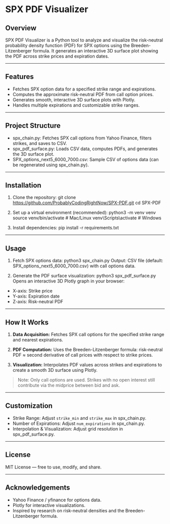 # SPX PDF Visualizer

## Overview
SPX PDF Visualizer is a Python tool to analyze and visualize the risk-neutral probability density function (PDF) for SPX options using the Breeden-Litzenberger formula.
It generates an interactive 3D surface plot showing the PDF across strike prices and expiration dates.

---

## Features
- Fetches SPX option data for a specified strike range and expirations.
- Computes the approximate risk-neutral PDF from call option prices.
- Generates smooth, interactive 3D surface plots with Plotly.
- Handles multiple expirations and customizable strike ranges.

---

## Project Structure

- spx_chain.py: Fetches SPX call options from Yahoo Finance, filters strikes, and saves to CSV.
- spx_pdf_surface.py: Loads CSV data, computes PDFs, and generates the 3D surface plot.
- SPX_options_next5_6000_7000.csv: Sample CSV of options data (can be regenerated using spx_chain.py).

---

## Installation

1. Clone the repository:
git clone https://github.com/ProbablyCodingRightNow/SPX-PDF.git
cd SPX-PDF


2. Set up a virtual environment (recommended):
python3 -m venv venv
source venv/bin/activate # Mac/Linux
venv\Scripts\activate # Windows

3. Install dependencies:
pip install -r requirements.txt


---

## Usage

1. Fetch SPX options data:
python3 spx_chain.py
Output: CSV file (default: SPX_options_next5_6000_7000.csv) with call options data.

2. Generate the PDF surface visualization:
python3 spx_pdf_surface.py
Opens an interactive 3D Plotly graph in your browser:
- X-axis: Strike price
- Y-axis: Expiration date
- Z-axis: Risk-neutral PDF

---

## How It Works

1. **Data Acquisition:** Fetches SPX call options for the specified strike range and nearest expirations.

2. **PDF Computation:** Uses the Breeden-Litzenberger formula: risk-neutral PDF ≈ second derivative of call prices with respect to strike prices.

3. **Visualization:** Interpolates PDF values across strikes and expirations to create a smooth 3D surface using Plotly.

> Note: Only call options are used. Strikes with no open interest still contribute via the midprice between bid and ask.

---

## Customization

- Strike Range: Adjust `strike_min` and `strike_max` in spx_chain.py.
- Number of Expirations: Adjust `num_expirations` in spx_chain.py.
- Interpolation & Visualization: Adjust grid resolution in spx_pdf_surface.py.

---

## License

MIT License — free to use, modify, and share.

---

## Acknowledgements
- Yahoo Finance / yfinance for options data.
- Plotly for interactive visualizations.
- Inspired by research on risk-neutral densities and the Breeden-Litzenberger formula.
